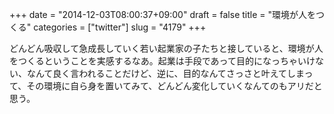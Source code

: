 +++
date = "2014-12-03T08:00:37+09:00"
draft = false
title = "環境が人をつくる"
categories = ["twitter"]
slug = "4179"
+++

どんどん吸収して急成長していく若い起業家の子たちと接していると、環境が人をつくるということを実感するなあ。起業は手段であって目的になっちゃいけない、なんて良く言われることだけど、逆に、目的なんてさっさと叶えてしまって、その環境に自ら身を置いてみて、どんどん変化していくなんてのもアリだと思う。
